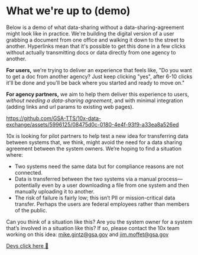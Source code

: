 # What we're up to (demo)

Below is a demo of what data-sharing without a data-sharing-agreement might look like in practice. We're building the digital version of a user grabbing a document from one office and walking it down to the street to another. Hyperlinks mean that it's possible to get this done in a few clicks without actually transmitting docs or data directly from one agency to another.

**For users,** we're trying to deliver an experience that feels like, "Do you want to get a doc from another agency? Just keep clicking "yes", after 6-10 clicks it'll be done and you'll be back where you started and ready to move on." 

**For agency partners,** we aim to help them deliver this experience to users, *without needing a data-sharing agreement*, and with minimal integration (adding links and url params to existing web pages).

https://github.com/GSA-TTS/10x-data-exchange/assets/5996125/08475d0c-0180-4e4f-93f9-a33ea8a526ed

10x is looking for pilot partners to help test a new idea for transferring data between systems that, we think, might avoid the need for a data sharing agreement between the system owners. We’re hoping to find a situation where:
- Two systems need the same data but for compliance reasons are not connected.
- Data is transferred between the two systems via a manual process—potentially even by a user downloading a file from one system and then manually uploading it to another.
- The risk of failure is fairly low; this isn’t PII or mission-critical data transfer. Perhaps the users are federal employees rather than members of the public.

Can you think of a situation like this? Are you the system owner for a system that’s involved in a situation like this? If so, please contact the 10x team working on this idea: mike.gintz@gsa.gov and jim.moffet@gsa.gov

[Devs click here 🚀](https://github.com/GSA-TTS/10x-data-exchange/blob/main/DEV_SETUP.md)
